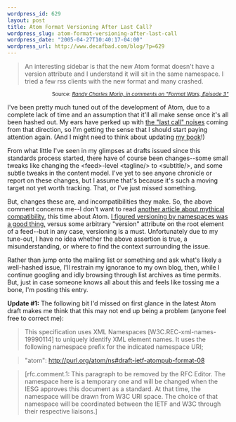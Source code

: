 ```yaml
--- 
wordpress_id: 629
layout: post
title: Atom Format Versioning After Last Call?
wordpress_slug: atom-format-versioning-after-last-call
wordpress_date: "2005-04-27T10:40:17-04:00"
wordpress_url: http://www.decafbad.com/blog/?p=629
---
```

<blockquote>An interesting sidebar is that the new Atom format doesn't have a version attribute and I understand it will sit in the same namespace. I tried a few rss clients with the new format and many crashed.</blockquote>
<div align="right"><small>Source: <cite><a href="http://www.burningdoor.com/eric/archives/001148.html">Randy Charles Morin, in comments on "Format Wars, Episode 3"</a></cite></small></div>

I've been pretty much tuned out of the development of Atom, due to a complete lack of time and an assumption that it'll all make sense once it's all been hashed out.  My ears have perked up with [the "last call" noises][lastcall] coming from that direction, so I'm getting the sense that I should start paying attention again.  (And I might need to think about updating [my book][book]!)  

From what little I've seen in my glimpses at drafts issued since this standards process started, there have of course been changes--some small tweaks like changing the &lt;feed>-level &lt;tagline/> to &lt;subtitle/>, and some subtle tweaks in the content model.  I've yet to see anyone chronicle or report on these changes, but I assume that's because it's such a moving target not yet worth tracking.  That, or I've just missed something.
  
But, changes these are, and incompatibilities they make.  So, the above comment concerns me--I don't want to read [another article about mythical compatibility][incom], this time about Atom.  [I figured versioning by namespaces was a good thing,][nsver] versus some arbitrary "version" attribute on the root element of a feed--but in any case, versioning is a must.  Unfortunately due to my tune-out, I have no idea whether the above assertion is true, a misunderstanding, or where to find the context surrounding the issue.  

Rather than jump onto the mailing list or something and ask what's likely a well-hashed issue, I'll restrain my ignorance to my own blog, then, while I continue googling and idly browsing through list archives as time permits.  But, just in case someone knows all about this and feels like tossing me a bone, I'm posting this entry.

**Update #1:** The following bit I'd missed on first glance in the latest Atom draft makes me think that this may not end up being a problem (anyone feel free to correct me):

> This specification uses XML Namespaces [W3C.REC-xml-names-19990114] to uniquely identify XML element names. It uses the following namespace prefix for the indicated namespace URI;

> "atom": http://purl.org/atom/ns#draft-ietf-atompub-format-08

> [rfc.comment.1: This paragraph to be removed by the RFC Editor. The  namespace here is a temporary one and will be changed when the  IESG approves this document as a standard. At that time, the  namespace will be drawn from W3C URI space. The choice of that  namespace will be coordinated between the IETF and W3C through  their respective liaisons.]

[incom]: http://diveintomark.org/archives/2004/02/04/incompatible-rss
[nsver]: http://www.decafbad.com/blog/2003/07/12/echo_unique_namespaces
[lastcall]: http://www.tbray.org/ongoing/When/200x/2005/04/20/Atom-Format-Last-Call
[book]: http://www.decafbad.com/blog/2005/04/25/hacking_rss_and_atom_is_a_real_book
